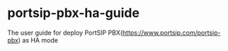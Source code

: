 # portsip-pbx-ha-guide
The user guide for deploy PortSIP PBX(https://www.portsip.com/portsip-pbx) as HA mode
